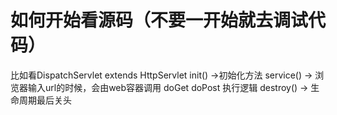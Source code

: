 
# 如何开始看源码（不要一开始就去调试代码）

比如看DispatchServlet extends HttpServlet
init() ->初始化方法
service() -> 浏览器输入url的时候，会由web容器调用
doGet doPost 执行逻辑
destroy() -> 生命周期最后关头


